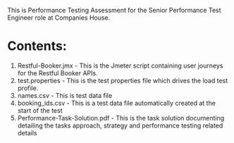 This is Performance Testing Assessment for the Senior Performance Test Engineer role at Companies House.

Contents:
=========
1. Restful-Booker.jmx - This is the Jmeter script containing user journeys for the Restful Booker APIs.
2. test.properties - This is the test properties file which drives the load test profile.
3. names.csv - This is test data file
4. booking_ids.csv - This is a test data file automatically created at the start of the test
5. Performance-Task-Solution.pdf - This is the task solution documenting detailing the tasks approach, strategy and performance testing related details

